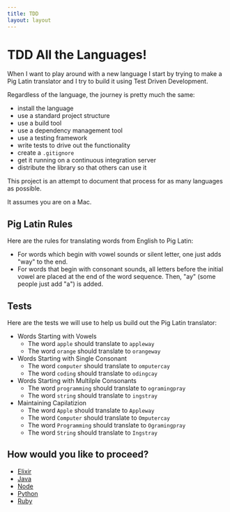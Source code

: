 ```yaml
---
title: TDD
layout: layout
---
```


# TDD All the Languages!

When I want to play around with a new language I start by trying to make a Pig Latin translator and I try to build it using Test Driven Development.

Regardless of the language, the journey is pretty much the same:

- install the language
- use a standard project structure
- use a build tool
- use a dependency management tool
- use a testing framework
- write tests to drive out the functionality
- create a `.gitignore`
- get it running on a continuous integration server
- distribute the library so that others can use it

This project is an attempt to document that process for as many languages as possible.

It assumes you are on a Mac.

## Pig Latin Rules

Here are the rules for translating words from English to Pig Latin:

- For words which begin with vowel sounds or silent letter, one just adds "way" to the end. 
- For words that begin with consonant sounds, all letters before the initial vowel are placed at the end of the word sequence. Then, "ay" (some people just add "a") is added.

## Tests

Here are the tests we will use to help us build out the Pig Latin translator:

- Words Starting with Vowels
  - The word `apple` should translate to `appleway`
  - The word `orange` should translate to `orangeway`
- Words Starting with Single Consonant
  - The word `computer` should translate to `omputercay`
  - The word `coding` should translate to `odingcay`
- Words Starting with Multilple Consonants
  - The word `programming` should translate to `ogramingpray`
  - The word `string` should translate to `ingstray`
- Maintaining Capilatizion
  - The word `Apple` should translate to `Appleway`
  - The word `Computer` should translate to `Omputercay`
  - The word `Programming` should translate to `Ogramingpray`
  - The word `String` should translate to `Ingstray`

## How would you like to proceed?

- [Elixir](/language/elixir)
- [Java](/language/java)
- [Node](/language/node)
- [Python](/language/python)
- [Ruby](/language/ruby)

